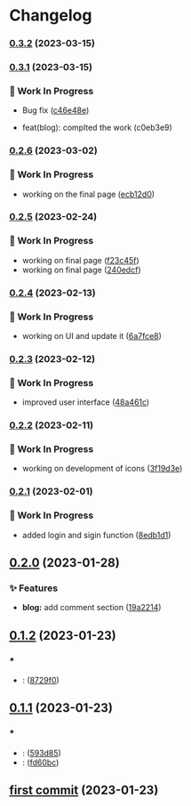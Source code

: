 # Changelog

### [0.3.2](https://github.com/subhrajitb123/Universal-Icon-Resourse/compare/v0.3.1...v0.3.2) (2023-03-15)

### [0.3.1](https://github.com/subhrajitb123/Universal-Icon-Resourse/compare/v0.3.0...v0.3.1) (2023-03-15)


### 🚧 Work In Progress

* Bug fix ([c46e48e](https://github.com/subhrajitb123/Universal-Icon-Resourse/commit/c46e48ef7138e2b979502be2157296960e2a066c))

* feat(blog): complted the work (c0eb3e9)

### [0.2.6](https://github.com/subhrajitb123/Universal-Icon-Resourse/compare/v0.2.5...v0.2.6) (2023-03-02)


### 🚧 Work In Progress

* working on the final page ([ecb12d0](https://github.com/subhrajitb123/Universal-Icon-Resourse/commit/ecb12d017a8429694bfb1711d5bad0cbe799b1e9))

### [0.2.5](https://github.com/subhrajitb123/Universal-Icon-Resourse/compare/v0.2.4...v0.2.5) (2023-02-24)


### 🚧 Work In Progress

* working on final page ([f23c45f](https://github.com/subhrajitb123/Universal-Icon-Resourse/commit/f23c45f6b3e440ab5066252374edafc584dd779e))
* working on final page ([240edcf](https://github.com/subhrajitb123/Universal-Icon-Resourse/commit/240edcf03145adfa8ae42685278ab1fdfed4a619))

### [0.2.4](https://github.com/subhrajitb123/Universal-Icon-Resourse/compare/v0.2.3...v0.2.4) (2023-02-13)


### 🚧 Work In Progress

* working on UI and update it ([6a7fce8](https://github.com/subhrajitb123/Universal-Icon-Resourse/commit/6a7fce872e5ea4ae4bbb5386d3ba36b81466d49c))

### [0.2.3](https://github.com/subhrajitb123/Universal-Icon-Resourse/compare/v0.2.2...v0.2.3) (2023-02-12)


### 🚧 Work In Progress

* improved user interface ([48a461c](https://github.com/subhrajitb123/Universal-Icon-Resourse/commit/48a461c46a5cd8a04da0cceed537162cc6d5a3b3))

### [0.2.2](https://github.com/subhrajitb123/Universal-Icon-Resourse/compare/v0.2.1...v0.2.2) (2023-02-11)


### 🚧 Work In Progress

* working on development of icons ([3f19d3e](https://github.com/subhrajitb123/Universal-Icon-Resourse/commit/3f19d3efe5e7dfbf8abe55aeb8ecdaff6408772c))

### [0.2.1](https://github.com/subhrajitb123/Universal-Icon-Resourse/compare/v0.2.0...v0.2.1) (2023-02-01)


### 🚧 Work In Progress

* added login and sigin function ([8edb1d1](https://github.com/subhrajitb123/Universal-Icon-Resourse/commit/8edb1d10087dd559cf041b60f046298b0cefa589))

## [0.2.0](https://github.com/subhrajitb123/Universal-Icon-Resourse/compare/v0.1.2...v0.2.0) (2023-01-28)


### ✨ Features

* **blog:** add comment section ([19a2214](https://github.com/subhrajitb123/Universal-Icon-Resourse/commit/19a221481667830af1204173d8d98551fedf3623))

## [0.1.2](https://github.com/subhrajitb123/Universal-Icon-Resourse/compare/v0.1.2...0.1.1) (2023-01-23)
### *
* <wip>:<just a testing commit> ([8729f0](https://github.com/subhrajitb123/Universal-Icon-Resourse/commit/8729f0d7ca22409cee2e03941cf2625799e7093d))


## [0.1.1](https://github.com/subhrajitb123/Universal-Icon-Resourse/compare/v0.1.1...4ffd3f75de805f3d504a593420fddce333d29f5c) (2023-01-23)
### *
* <feat>:<first commit> ([593d85](https://github.com/subhrajitb123/Universal-Icon-Resourse/commit/593d85653cb7f3e88cd67f955d96a78bb9b1e696))
* <feat>:<first commit> ([fd60bc](https://github.com/subhrajitb123/Universal-Icon-Resourse/commit/fd60bc1b28324d52cd4d92b40a78fae3c6792f43))


## [first commit](https://github.com/subhrajitb123/Universal-Icon-Resourse/commit/4ffd3f75de805f3d504a593420fddce333d29f5c) (2023-01-23)